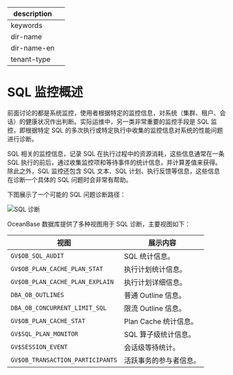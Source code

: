 |description||
|---|---|
|keywords||
|dir-name||
|dir-name-en||
|tenant-type||

# SQL 监控概述

前面讨论的都是系统监控，使用者根据特定的监控信息，对系统（集群、租户、会话）的健康状况作出判断。实际运维中，另一类非常重要的监控手段是 SQL 监控，即根据特定 SQL 的多次执行或特定执行中收集的监控信息对系统的性能问题进行诊断。

SQL 相关的监控信息，记录 SQL 在执行过程中的资源消耗，这些信息通常在一条 SQL 执行的前后，通过收集监控项和等待事件的统计信息，并计算差值来获得。除此之外，SQL 监控还包含 SQL 文本、SQL 计划、执行反馈等信息，这些信息在诊断一个具体的 SQL 问题时会非常有帮助。

下图展示了一个可能的 SQL 问题诊断路径：

![SQL 诊断](https://obbusiness-private.oss-cn-shanghai.aliyuncs.com/doc/img/observer-enterprise/V4.2.1/manage/sql-diagnosis.jpg)

OceanBase 数据库提供了多种视图用于 SQL 诊断，主要视图如下：

|视图|展示内容|
|---|---|
|`GV$OB_SQL_AUDIT`|SQL 统计信息。|
|`GV$OB_PLAN_CACHE_PLAN_STAT`|执行计划统计信息。|
|`GV$OB_PLAN_CACHE_PLAN_EXPLAIN`|执行计划详细信息。|
|`DBA_OB_OUTLINES`|普通 Outline 信息。|
|`DBA_OB_CONCURRENT_LIMIT_SQL`|限流 Outline 信息。|
|`GV$OB_PLAN_CACHE_STAT`|Plan Cache 统计信息。|
|`GV$SQL_PLAN_MONITOR`|SQL 算子级统计信息。|
|`GV$SESSION_EVENT`|会话级等待统计。|
|`GV$OB_TRANSACTION_PARTICIPANTS`|活跃事务的参与者信息。|
